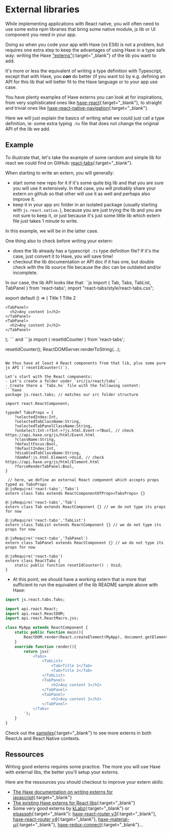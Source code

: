 ---
---
# External libraries

While implementing applications with React native, you will often need to use some extra npm libraries that bring some native module, js lib or UI component you need in your app.

Doing so when you code your app with Haxe (vs ES6) is not a problem, but requires one extra step to keep the advantages of using Haxe in a type safe way: writing the Haxe ["externs"](https://haxe.org/manual/target-javascript-external-libraries.html){:target="_blank"} of the lib you want to add.

It's more or less the equivalent of writing a type definition with Typescript, except that with Haxe, you *__can__* do better (if you want to) by e.g. defining an API for this lib that will better fit to the Haxe language or to your app use case.

You have plenty examples of Haxe externs you can look at for inspirations, from very sophisticated ones like [haxe-react](https://github.com/massiveinteractive/haxe-react){:target="_blank"}, to straight and trivial ones like [haxe-react-native-navigation](https://github.com/haxe-react/react-native-navigation){:target="_blank"}.

Here we will just explain the basics of writing what we could just call a type definition, ie: some extra typing `.hx` file that does not change the original API of the lib we add.

## Example

To illustrate that, let's take the example of some random and simple lib for react we could find on GitHub: [react-tabs](https://github.com/reactjs/react-tabs){:target="_blank"}.

When starting to write an extern, you will generally:
- start some new repo for it if it's some quite big lib and that you are sure you will use it extensively. In that case, you will probably share your extern on github so that other will use it as well and perhaps also improve it.
- keep it in your app src folder in an isolated package (usually starting with `js.react.native.`), because you are just trying the lib and you are not sure to keep it, or just because it's just some little lib which extern file just takes 1 minute to write.

In this example, we will be in the latter case.

One thing also to check before writing your extern:
- does the lib already has a typescript `.ts` type definition file? If it's the case, just convert it to Haxe, you will save time!
- checkout the lib documentation or API doc if it has one, but double check with the lib source file because the doc can be outdated and/or incomplete.

In our case, the lib API looks like that:
``js
import { Tab, Tabs, TabList, TabPanel } from 'react-tabs';
import "react-tabs/style/react-tabs.css";

export default () => (
  <Tabs>
    <TabList>
      <Tab>Title 1</Tab>
      <Tab>Title 2</Tab>
    </TabList>

    <TabPanel>
      <h2>Any content 1</h2>
    </TabPanel>
    <TabPanel>
      <h2>Any content 2</h2>
    </TabPanel>
  </Tabs>
);
```
and
```js
import { resetIdCounter } from 'react-tabs';

resetIdCounter();
ReactDOMServer.renderToString(...);
```

We thus have at least 4 React components from that lib, plus some pure js API (`resetIdCounter()`).

Let's start with the React components:
- Let's create a folder under `src/js/react/tabs`.
- Create there a `Tabs.hx` file with the following content:
```haxe
package js.react.tabs; // matches our src folder structure

import react.ReactComponent;

typedef TabsProps = {
    ?selectedIndex:Int,
    ?selectedTabClassName:String,
    ?selectedTabPanelClassName:String,
    ?onSelect:Int->?Int->?js.html.Event->?Bool, // check https://api.haxe.org/js/html/Event.html
    ?className:String,
    ?defaultFocus:Bool,
    ?defaultIndex:Int,
    ?disabledTabClassName:String,
    ?domRef:js.html.Element->Void, // check https://api.haxe.org/js/html/Element.html
    ?forceRenderTabPanel:Bool,
}

 // here, we define an external React component which accepts props typed as TabsProps
@:jsRequire('react-tabs','Tabs')
extern class Tabs extends ReactComponentOfProps<TabsProps> {}

@:jsRequire('react-tabs','Tab')
extern class Tab extends ReactComponent {} // we do not type its props for now

@:jsRequire('react-tabs','TabList')
extern class TabList extends ReactComponent {} // we do not type its props for now

@:jsRequire('react-tabs','TabPanel')
extern class TabPanel extends ReactComponent {} // we do not type its props for now

@:jsRequire('react-tabs')
extern class ReactTabs {
    static public function resetIdCounter() : Void;
}
```
- At this point, we should have a working extern that is more that sufficient to run the equivalent of the lib README sample above with Haxe:
```haxe
import js.react.tabs.Tabs;

import api.react.React;
import api.react.ReactDOM;
import api.react.ReactMacro.jsx;

class MyApp extends ReactComponent {
    static public function main(){
        ReactDOM.render(React.createElement(MyApp), document.getElementById('app'));
    }
    override function render(){
        return jsx('
            <Tabs>
                <TabList>
                    <Tab>Title 1</Tab>
                    <Tab>Title 2</Tab>
                </TabList>
                <TabPanel>
                    <h2>Any content 1</h2>
                </TabPanel>
                <TabPanel>
                    <h2>Any content 2</h2>
                </TabPanel>
            </Tabs>
        ');
    }
}
```

Check out the [samples]({{site.github.repository_url/samples}}){:target="_blank"} to see more externs in both ReactJs and React Native contexts.

## Ressources

Writing good externs requires some practice. The more you will use Haxe with external libs, the better you'll setup your externs.

Here are the ressources you should checkout to improve your extern skills:
- [The Haxe documentation on writing externs for javascript](https://haxe.org/manual/target-javascript-external-libraries.html){:target="_blank"}
- [The existing Haxe externs for React libs](https://github.com/haxe-react){:target="_blank"}
- Some very good externs by [kLabz](https://github.com/kLabz){:target="_blank"} or [elsassph](https://github.com/elsassph){:target="_blank"}: [haxe-react-router v3](https://github.com/elsassph/haxe-react-router){:target="_blank"}, [haxe-react-router v4](https://github.com/kLabz/haxe-react-router){:target="_blank"}, [haxe-material-ui](https://github.com/kLabz/haxe-material-ui){:target="_blank"}, [haxe-redux-connect](https://github.com/kLabz/haxe-redux-connect){:target="_blank"}...
